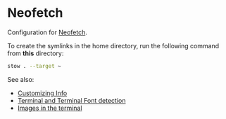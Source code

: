 # Neofetch

Configuration for [Neofetch](https://github.com/dylanaraps/neofetch).

To create the symlinks in the home directory, run the following command from **this** directory:

```sh
stow . --target ~
```

See also:

- [Customizing Info](https://github.com/dylanaraps/neofetch/wiki/Customizing-Info)
- [Terminal and Terminal Font detection](https://github.com/dylanaraps/neofetch/wiki/Terminal-and-Terminal-Font-detection)
- [Images in the terminal](https://github.com/dylanaraps/neofetch/wiki/Images-in-the-terminal)